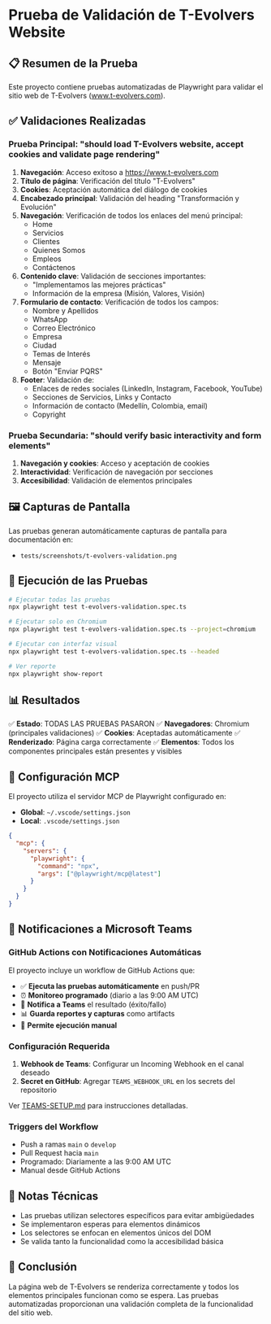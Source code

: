 # Prueba de Validación de T-Evolvers Website

## 📋 Resumen de la Prueba

Este proyecto contiene pruebas automatizadas de Playwright para validar el sitio web de T-Evolvers (www.t-evolvers.com).

## ✅ Validaciones Realizadas

### Prueba Principal: "should load T-Evolvers website, accept cookies and validate page rendering"

1. **Navegación**: Acceso exitoso a https://www.t-evolvers.com
2. **Título de página**: Verificación del título "T-Evolvers"
3. **Cookies**: Aceptación automática del diálogo de cookies
4. **Encabezado principal**: Validación del heading "Transformación y Evolución"
5. **Navegación**: Verificación de todos los enlaces del menú principal:
   - Home
   - Servicios
   - Clientes
   - Quienes Somos
   - Empleos
   - Contáctenos
6. **Contenido clave**: Validación de secciones importantes:
   - "Implementamos las mejores prácticas"
   - Información de la empresa (Misión, Valores, Visión)
7. **Formulario de contacto**: Verificación de todos los campos:
   - Nombre y Apellidos
   - WhatsApp
   - Correo Electrónico
   - Empresa
   - Ciudad
   - Temas de Interés
   - Mensaje
   - Botón "Enviar PQRS"
8. **Footer**: Validación de:
   - Enlaces de redes sociales (LinkedIn, Instagram, Facebook, YouTube)
   - Secciones de Servicios, Links y Contacto
   - Información de contacto (Medellín, Colombia, email)
   - Copyright

### Prueba Secundaria: "should verify basic interactivity and form elements"

1. **Navegación y cookies**: Acceso y aceptación de cookies
2. **Interactividad**: Verificación de navegación por secciones
3. **Accesibilidad**: Validación de elementos principales

## 🖼️ Capturas de Pantalla

Las pruebas generan automáticamente capturas de pantalla para documentación en:
- `tests/screenshots/t-evolvers-validation.png`

## 🚀 Ejecución de las Pruebas

```bash
# Ejecutar todas las pruebas
npx playwright test t-evolvers-validation.spec.ts

# Ejecutar solo en Chromium
npx playwright test t-evolvers-validation.spec.ts --project=chromium

# Ejecutar con interfaz visual
npx playwright test t-evolvers-validation.spec.ts --headed

# Ver reporte
npx playwright show-report
```

## 📊 Resultados

✅ **Estado**: TODAS LAS PRUEBAS PASARON
✅ **Navegadores**: Chromium (principales validaciones)
✅ **Cookies**: Aceptadas automáticamente
✅ **Renderizado**: Página carga correctamente
✅ **Elementos**: Todos los componentes principales están presentes y visibles

## 🔧 Configuración MCP

El proyecto utiliza el servidor MCP de Playwright configurado en:
- **Global**: `~/.vscode/settings.json`
- **Local**: `.vscode/settings.json`

```json
{
  "mcp": {
    "servers": {
      "playwright": {
        "command": "npx",
        "args": ["@playwright/mcp@latest"]
      }
    }
  }
}
```

## 🔔 Notificaciones a Microsoft Teams

### GitHub Actions con Notificaciones Automáticas

El proyecto incluye un workflow de GitHub Actions que:

- ✅ **Ejecuta las pruebas automáticamente** en push/PR
- ⏰ **Monitoreo programado** (diario a las 9:00 AM UTC)
- 📢 **Notifica a Teams** el resultado (éxito/fallo)
- 📊 **Guarda reportes y capturas** como artifacts
- 🔄 **Permite ejecución manual**

### Configuración Requerida

1. **Webhook de Teams**: Configurar un Incoming Webhook en el canal deseado
2. **Secret en GitHub**: Agregar `TEAMS_WEBHOOK_URL` en los secrets del repositorio

Ver [TEAMS-SETUP.md](./TEAMS-SETUP.md) para instrucciones detalladas.

### Triggers del Workflow

- Push a ramas `main` o `develop`
- Pull Request hacia `main`
- Programado: Diariamente a las 9:00 AM UTC
- Manual desde GitHub Actions

## 📝 Notas Técnicas

- Las pruebas utilizan selectores específicos para evitar ambigüedades
- Se implementaron esperas para elementos dinámicos
- Los selectores se enfocan en elementos únicos del DOM
- Se valida tanto la funcionalidad como la accesibilidad básica

## 🎯 Conclusión

La página web de T-Evolvers se renderiza correctamente y todos los elementos principales funcionan como se espera. Las pruebas automatizadas proporcionan una validación completa de la funcionalidad del sitio web.
